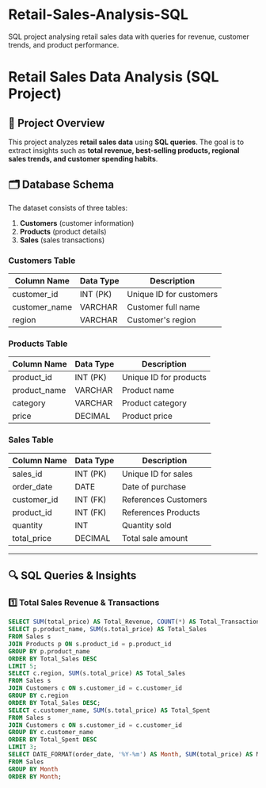 # Retail-Sales-Analysis-SQL
SQL project analysing retail sales data with queries for revenue, customer trends, and product performance.
# Retail Sales Data Analysis (SQL Project)  

## 📌 Project Overview  
This project analyzes **retail sales data** using **SQL queries**. The goal is to extract insights such as **total revenue, best-selling products, regional sales trends, and customer spending habits**.  

## 🗂 Database Schema  
The dataset consists of three tables:  

1. **Customers** (customer information)  
2. **Products** (product details)  
3. **Sales** (sales transactions)  

### **Customers Table**  
| Column Name  | Data Type   | Description            |
|-------------|------------|------------------------|
| customer_id | INT (PK)   | Unique ID for customers |
| customer_name | VARCHAR  | Customer full name  |
| region      | VARCHAR    | Customer's region |

### **Products Table**  
| Column Name  | Data Type   | Description          |
|-------------|------------|----------------------|
| product_id  | INT (PK)   | Unique ID for products |
| product_name | VARCHAR  | Product name        |
| category    | VARCHAR    | Product category   |
| price       | DECIMAL    | Product price      |

### **Sales Table**  
| Column Name  | Data Type   | Description              |
|-------------|------------|--------------------------|
| sales_id    | INT (PK)   | Unique ID for sales      |
| order_date  | DATE       | Date of purchase         |
| customer_id | INT (FK)   | References Customers     |
| product_id  | INT (FK)   | References Products      |
| quantity    | INT        | Quantity sold           |
| total_price | DECIMAL    | Total sale amount       |

---

## 🔍 **SQL Queries & Insights**  

### 1️⃣ **Total Sales Revenue & Transactions**  
```sql
SELECT SUM(total_price) AS Total_Revenue, COUNT(*) AS Total_Transactions FROM Sales;
SELECT p.product_name, SUM(s.total_price) AS Total_Sales
FROM Sales s
JOIN Products p ON s.product_id = p.product_id
GROUP BY p.product_name
ORDER BY Total_Sales DESC
LIMIT 5;
SELECT c.region, SUM(s.total_price) AS Total_Sales
FROM Sales s
JOIN Customers c ON s.customer_id = c.customer_id
GROUP BY c.region
ORDER BY Total_Sales DESC;
SELECT c.customer_name, SUM(s.total_price) AS Total_Spent
FROM Sales s
JOIN Customers c ON s.customer_id = c.customer_id
GROUP BY c.customer_name
ORDER BY Total_Spent DESC
LIMIT 3;
SELECT DATE_FORMAT(order_date, '%Y-%m') AS Month, SUM(total_price) AS Monthly_Sales
FROM Sales
GROUP BY Month
ORDER BY Month;
